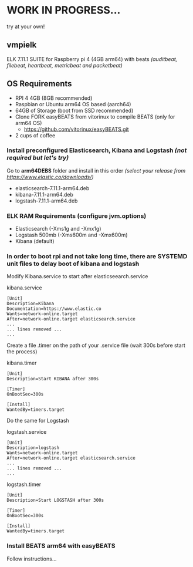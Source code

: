 # WORK IN PROGRESS... 
try at your own!

## vmpielk
ELK 7.11.1 SUITE for Raspberry pi 4 (4GB arm64) with beats *(auditbeat, filebeat, heartbeat, metricbeat and packetbeat)*

## OS Requirements
- RPI 4 4GB (8GB recommended)
- Raspbian or Ubuntu arm64 OS based (aarch64)
- 64GB of Storage (boot from SSD recommended)
- Clone FORK easyBEATS from vitorinux to compile BEATS (only for arm64 OS)
	- https://github.com/vitorinux/easyBEATS.git
- 2 cups of coffee




### Install preconfigured Elasticsearch, Kibana and Logstash *(not required but let's try)* 

Go to **arm64DEBS** folder and install in this order *(select your release from https://www.elastic.co/downloads/)*
 - elasticsearch-7.11.1-arm64.deb
 - kibana-7.11.1-arm64.deb
 - logstash-7.11.1-arm64.deb

### ELK RAM Requirements (configure jvm.options)
- Elasticsearch (-Xms1g and -Xmx1g)
- Logstash 500mb (-Xms600m and -Xmx600m)
- Kibana (default)


### In order to boot rpi and not take long time, there are SYSTEMD unit files to delay boot of kibana and logstash
Modify Kibana.service to start after elasticseearch.service

kibana.service 
```
[Unit]
Description=Kibana
Documentation=https://www.elastic.co
Wants=network-online.target
After=network-online.target elasticsearch.service
...
... lines removed ...
...

```

Create a file .timer on the path of your .service file (wait 300s before start the process)

kibana.timer 
```
[Unit]
Description=Start KIBANA after 300s

[Timer]
OnBootSec=300s

[Install]
WantedBy=timers.target

```

Do the same for Logstash

logstash.service

```
[Unit]
Description=logstash
Wants=network-online.target
After=network-online.target elasticsearch.service
...
... lines removed ...
...
```

logstash.timer
```
[Unit]
Description=Start LOGSTASH after 300s

[Timer]
OnBootSec=300s

[Install]
WantedBy=timers.target

```



### Install BEATS arm64 with easyBEATS
Follow instructions...










